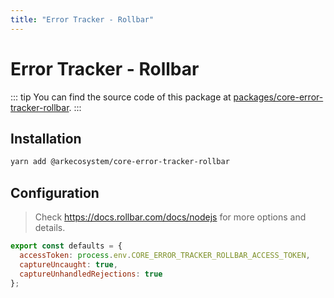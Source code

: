 ```yaml
---
title: "Error Tracker - Rollbar"
---
```


# Error Tracker - Rollbar

::: tip
You can find the source code of this package at [packages/core-error-tracker-rollbar](https://github.com/ARKEcosystem/core/tree/develop/packages/core-error-tracker-rollbar).
:::

## Installation

```bash
yarn add @arkecosystem/core-error-tracker-rollbar
```

## Configuration

> Check https://docs.rollbar.com/docs/nodejs for more options and details.

```js
export const defaults = {
  accessToken: process.env.CORE_ERROR_TRACKER_ROLLBAR_ACCESS_TOKEN,
  captureUncaught: true,
  captureUnhandledRejections: true
};
```
